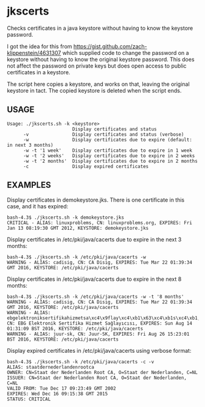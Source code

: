 # jkscerts
Checks certificates in a java keystore without having to know the keystore password.

I got the idea for this from https://gist.github.com/zach-klippenstein/4631307 which supplied code to change the password on a keystore without having to know the original keystore password.
This does not affect the password on private keys but does open access to public certificates in a keystore.

The script here copies a keystore, and works on that, leaving the original keystore in tact. The copied keystore is deleted when the script ends.

## USAGE

```
Usage: ./jkscerts.sh -k <keystore>
                        Display certificates and status
      -v                Display certificates and status (verbose)
      -w                Display certificates due to expire (default: in next 3 months)
      -w -t '1 week'    Display certificates due to expire in 1 week
      -w -t '2 weeks'   Display certificates due to expire in 2 weeks
      -w -t '2 months'  Display certificates due to expire in 2 months
      -c                Display expired certificates
```

## EXAMPLES

Display certificates in demokeystore.jks. There is one certificate in this case, and it has expired:
```
bash-4.3$ ./jkscerts.sh -k demokeystore.jks 
CRITICAL - ALIAS: linuxproblems, CN: linuxproblems.org, EXPIRES: Fri Jan 13 08:19:30 GMT 2012, KEYSTORE: demokeystore.jks
```

Display certificates in /etc/pki/java/cacerts due to expire in the next 3 months:
```
bash-4.3$ ./jkscerts.sh -k /etc/pki/java/cacerts -w
WARNING - ALIAS: cadisig, CN: CA Disig, EXPIRES: Tue Mar 22 01:39:34 GMT 2016, KEYSTORE: /etc/pki/java/cacerts
```

Display certificates in /etc/pki/java/cacerts due to expire in the next 8 months:
```
bash-4.3$ ./jkscerts.sh -k /etc/pki/java/cacerts -w -t '8 months'
WARNING - ALIAS: cadisig, CN: CA Disig, EXPIRES: Tue Mar 22 01:39:34 GMT 2016, KEYSTORE: /etc/pki/java/cacerts
WARNING - ALIAS: ebgelektroniksertifikahizmetsa\xc4\x9flay\xc4\xb1\x63\xc4\xb1s\xc4\xb1, CN: EBG Elektronik Sertifika Hizmet Sağlayıcısı, EXPIRES: Sun Aug 14 01:31:09 BST 2016, KEYSTORE: /etc/pki/java/cacerts
WARNING - ALIAS: juur-sk, CN: Juur-SK, EXPIRES: Fri Aug 26 15:23:01 BST 2016, KEYSTORE: /etc/pki/java/cacerts
```

Display expired certificates in /etc/pki/java/cacerts using verbose format:
```
bash-4.3$ ./jkscerts.sh -k /etc/pki/java/cacerts -c -v
ALIAS: staatdernederlandenrootca
OWNER: CN=Staat der Nederlanden Root CA, O=Staat der Nederlanden, C=NL
ISSUER: CN=Staat der Nederlanden Root CA, O=Staat der Nederlanden, C=NL
VALID FROM: Tue Dec 17 09:23:49 GMT 2002 
EXPIRES: Wed Dec 16 09:15:38 GMT 2015
STATUS: CRITICAL
```

